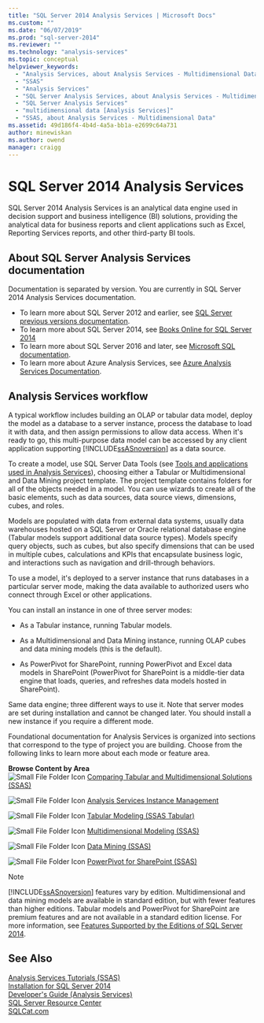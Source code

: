 ```yaml
---
title: "SQL Server 2014 Analysis Services | Microsoft Docs"
ms.custom: ""
ms.date: "06/07/2019"
ms.prod: "sql-server-2014"
ms.reviewer: ""
ms.technology: "analysis-services"
ms.topic: conceptual
helpviewer_keywords: 
  - "Analysis Services, about Analysis Services - Multidimensional Data"
  - "SSAS"
  - "Analysis Services"
  - "SQL Server Analysis Services, about Analysis Services - Multidimensional Data"
  - "SQL Server Analysis Services"
  - "multidimensional data [Analysis Services]"
  - "SSAS, about Analysis Services - Multidimensional Data"
ms.assetid: 49d186f4-4b4d-4a5a-bb1a-e2699c64a731
author: minewiskan
ms.author: owend
manager: craigg
---
```

# SQL Server 2014 Analysis Services

  SQL Server 2014 Analysis Services is an analytical data engine used in decision support and business intelligence (BI) solutions, providing the analytical data for business reports and client applications such as Excel, Reporting Services reports, and other third-party BI tools. 

## About SQL Server Analysis Services documentation

Documentation is separated by version. You are currently in SQL Server 2014 Analysis Services documentation.

- To learn more about SQL Server 2012 and earlier, see [SQL Server previous versions documentation](https://docs.microsoft.com/previous-versions/sql/).
- To learn more about SQL Server 2014, see [Books Online for SQL Server 2014](../2014-toc/books-online-for-sql-server-2014.md)
- To learn more about SQL Server 2016 and later, see [Microsoft SQL documentation](https://docs.microsoft.com/sql/).
- To learn more about Azure Analysis Services, see [Azure Analysis Services Documentation](https://docs.microsoft.com/azure/analysis-services/).

## Analysis Services workflow

A typical workflow includes building an OLAP or tabular data model, deploy the model as a database to a server instance, process the database to load it with data, and then assign permissions to allow data access. When it's ready to go, this multi-purpose data model can be accessed by any client application supporting [!INCLUDE[ssASnoversion](../includes/ssasnoversion-md.md)] as a data source.  
  
 To create a model, use SQL Server Data Tools (see [Tools and applications used in Analysis Services](tools-and-applications-used-in-analysis-services.md)), choosing either a Tabular or Multidimensional and Data Mining project template. The project template contains folders for all of the objects needed in a model. You can use wizards to create all of the basic elements, such as data sources, data source views, dimensions, cubes, and roles.  
  
 Models are populated with data from external data systems, usually data warehouses hosted on a SQL Server or Oracle relational database engine (Tabular models support additional data source types). Models specify query objects, such as cubes, but also specify dimensions that can be used in multiple cubes, calculations and KPIs that encapsulate business logic, and interactions such as navigation and drill-through behaviors.  
  
 To use a model, it's deployed to a server instance that runs databases in a particular server mode, making the data available to authorized users who connect through Excel or other applications.  
  
 You can install an instance in one of three server modes:  
  
-   As a Tabular instance, running Tabular models.  
  
-   As a Multidimensional and Data Mining instance, running OLAP cubes and data mining models (this is the default).  
  
-   As PowerPivot for SharePoint, running PowerPivot and Excel data models in SharePoint (PowerPivot for SharePoint is a middle-tier data engine that loads, queries, and refreshes data models hosted in SharePoint).  
  
 Same data engine; three different ways to use it. Note that server modes are set during installation and cannot be changed later. You should install a new instance if you require a different mode.  
  
 Foundational documentation for Analysis Services is organized into sections that correspond to the type of project you are building. Choose from the following links to learn more about each mode or feature area.  
  
 **Browse Content by Area**  
 ![Small File Folder Icon](../../2014/integration-services/media/filefolder-small.gif "Small File Folder Icon") [Comparing Tabular and Multidimensional Solutions &#40;SSAS&#41;](comparing-tabular-and-multidimensional-solutions-ssas.md)  
  
 ![Small File Folder Icon](../../2014/integration-services/media/filefolder-small.gif "Small File Folder Icon") [Analysis Services Instance Management](instances/analysis-services-instance-management.md)  
  
 ![Small File Folder Icon](../../2014/integration-services/media/filefolder-small.gif "Small File Folder Icon") [Tabular Modeling &#40;SSAS Tabular&#41;](tabular-models/tabular-models-ssas.md)  
  
 ![Small File Folder Icon](../../2014/integration-services/media/filefolder-small.gif "Small File Folder Icon") [Multidimensional Modeling &#40;SSAS&#41;](multidimensional-models/multidimensional-models-ssas.md)  
  
 ![Small File Folder Icon](../../2014/integration-services/media/filefolder-small.gif "Small File Folder Icon") [Data Mining &#40;SSAS&#41;](data-mining/data-mining-ssas.md)  
  
 ![Small File Folder Icon](../../2014/integration-services/media/filefolder-small.gif "Small File Folder Icon") [PowerPivot for SharePoint &#40;SSAS&#41;](power-pivot-sharepoint/power-pivot-for-sharepoint-ssas.md)  
  
> [!NOTE]  
>  [!INCLUDE[ssASnoversion](../includes/ssasnoversion-md.md)] features vary by edition. Multidimensional and data mining models are available in standard edition, but with fewer features than higher editions. Tabular models and PowerPivot for SharePoint are premium features and are not available in a standard edition license. For more information, see [Features Supported by the Editions of SQL Server 2014](../../2014/getting-started/features-supported-by-the-editions-of-sql-server-2014.md).  
  
## See Also  
 [Analysis Services Tutorials &#40;SSAS&#41;](analysis-services-tutorials-ssas.md)   
 [Installation for SQL Server 2014](../database-engine/install-windows/installation-for-sql-server.md)   
 [Developer's Guide &#40;Analysis Services&#41;](analysis-services-developer-documentation.md)   
 [SQL Server Resource Center](https://go.microsoft.com/fwlink/?linkID=219676)   
 [SQLCat.com](https://go.microsoft.com/fwlink/?linkID=220963)  
  
  
